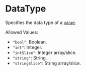# DataType

Specifies the data type of a [value].

[value]: https://github.com/twelvelabs/stamp/tree/main/docs/value.md

Allowed Values:

- `"bool"`: Boolean.
- `"int"`: Integer.
- `"intSlice"`: Integer array/slice.
- `"string"`: String.
- `"stringSlice"`: String array/slice.

